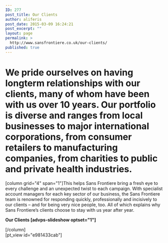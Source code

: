 ```yaml
---
ID: 277
post_title: Our Clients
author: aliferis
post_date: 2015-03-09 16:24:21
post_excerpt: ""
layout: page
permalink: >
  http://www.sansfrontiere.co.uk/our-clients/
published: true
---
```

<h1 class="lighter">We pride ourselves on having longterm relationships with our clients, many of whom have been with us over 10 years. Our portfolio is diverse and ranges from local businesses to major international corporations, from consumer retailers to manufacturing companies, from charities to public and private health industries.</h1>
[column grid="4" span="1"]This helps Sans Frontiere bring a fresh eye to every challenge and an unexpected twist to each campaign. With specialist account managers for each key sector of our business, the Sans Frontiere team is renowned for responding quickly, professionally and incisively to our clients – and for being very nice people, too. All of which explains why Sans Frontiere’s clients choose to stay with us year after year.
<p style="font-size: 14px; font-weight: bold;">Our Clients
[advps-slideshow optset="1"]</p>
[/column]
<div class="showclients">[pt_view id="e981433cab"]</div>